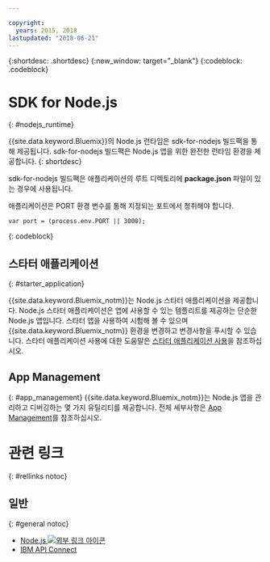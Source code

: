 ```yaml
---

copyright:
  years: 2015, 2018
lastupdated: "2018-06-21"
---
```


{:shortdesc: .shortdesc}
{:new_window: target="_blank"}
{:codeblock: .codeblock}


# SDK for Node.js
{: #nodejs_runtime}

{{site.data.keyword.Bluemix}}의 Node.js 런타임은 sdk-for-nodejs 빌드팩을 통해 제공됩니다.
sdk-for-nodejs 빌드팩은 Node.js 앱을 위한 완전한 런타임 환경을 제공합니다.
{: shortdesc}

sdk-for-nodejs 빌드팩은 애플리케이션의 루트 디렉토리에 **package.json** 파일이 있는 경우에 사용됩니다.

애플리케이션은 PORT 환경 변수를 통해 지정되는 포트에서 청취해야 합니다.
```
var port = (process.env.PORT || 3000);
```
{: codeblock}

## 스타터 애플리케이션
{: #starter_application}

{{site.data.keyword.Bluemix_notm}}는 Node.js 스타터 애플리케이션을 제공합니다.  Node.js 스타터 애플리케이션은 앱에 사용할 수 있는 템플리트를 제공하는 단순한 Node.js 앱입니다. 스타터 앱을 사용하여 시험해 볼 수 있으며 {{site.data.keyword.Bluemix_notm}} 환경을 변경하고 변경사항을 푸시할 수 있습니다. 스타터 애플리케이션 사용에 대한 도움말은 [스타터 애플리케이션 사용](../common/starter_app_usage.html)을 참조하십시오.

## App Management
{: #app_management}
{{site.data.keyword.Bluemix_notm}}는 Node.js 앱을 관리하고 디버깅하는 몇 가지 유틸리티를 제공합니다.  전체 세부사항은 [App Management](../common/app_mng.html)를 참조하십시오.

# 관련 링크
{: #rellinks notoc}
## 일반
{: #general notoc}
* [Node.js ![외부 링크 아이콘](../../icons/launch-glyph.svg "외부 링크 아이콘")](https://nodejs.org)
* [IBM API Connect](https://strongloop.com/)
